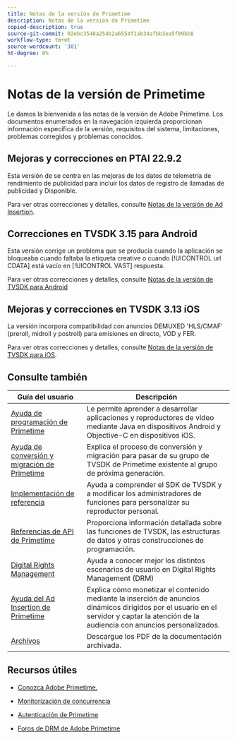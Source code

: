 ```yaml
---
title: Notas de la versión de Primetime
description: Notas de la versión de Primetime
copied-description: true
source-git-commit: 02ebc3548a254b2a6554f1ab34afbb3ea5f09bb8
workflow-type: tm+mt
source-wordcount: '301'
ht-degree: 0%

---
```


# Notas de la versión de Primetime

Le damos la bienvenida a las notas de la versión de Adobe Primetime. Los documentos enumerados en la navegación izquierda proporcionan información específica de la versión, requisitos del sistema, limitaciones, problemas corregidos y problemas conocidos.

## Mejoras y correcciones en PTAI 22.9.2

Esta versión de se centra en las mejoras de los datos de telemetría de rendimiento de publicidad para incluir los datos de registro de llamadas de publicidad y Disponible.

Para ver otras correcciones y detalles, consulte [Notas de la versión de Ad Insertion](/help/release-notes/ptai-22x-release-notes.md).

## Correcciones en TVSDK 3.15 para Android

Esta versión corrige un problema que se producía cuando la aplicación se bloqueaba cuando faltaba la etiqueta creative o cuando [!UICONTROL url CDATA] está vacío en [!UICONTROL VAST] respuesta.

Para ver otras correcciones y detalles, consulte [Notas de la versión de TVSDK para Android](/help/release-notes/tvsdk-3x-android.md)

## Mejoras y correcciones en TVSDK 3.13 iOS

La versión incorpora compatibilidad con anuncios DEMUXED &#39;HLS/CMAF&#39; (preroll, midroll y postroll) para emisiones en directo, VOD y FER.

Para ver otras correcciones y detalles, consulte [Notas de la versión de TVSDK para iOS](../release-notes/tvsdk-3x-ios.md).

## Consulte también

| Guía del usuario | Descripción |
|--- |--- |
| [Ayuda de programación de Primetime](/help/programming/home.md) | Le permite aprender a desarrollar aplicaciones y reproductores de vídeo mediante Java en dispositivos Android y Objective-C en dispositivos iOS. |
| [Ayuda de conversión y migración de Primetime](/help/migration-guides/home.md) | Explica el proceso de conversión y migración para pasar de su grupo de TVSDK de Primetime existente al grupo de próxima generación. |
| [Implementación de referencia](/help/android-reference-implementation/home.md) | Ayuda a comprender el SDK de TVSDK y a modificar los administradores de funciones para personalizar su reproductor personal. |
| [Referencias de API de Primetime](/help/reference/api-references.md) | Proporciona información detallada sobre las funciones de TVSDK, las estructuras de datos y otras construcciones de programación. |
| [Digital Rights Management](/help/digital-rights-management/home.md) | Ayuda a conocer mejor los distintos escenarios de usuario en Digital Rights Management (DRM) |
| [Ayuda del Ad Insertion de Primetime](/help/primetime-ad-insertion/home.md) | Explica cómo monetizar el contenido mediante la inserción de anuncios dinámicos dirigidos por el usuario en el servidor y captar la atención de la audiencia con anuncios personalizados. |
| [Archivos](https://helpx.adobe.com/primetime/archives.html) | Descargue los PDF de la documentación archivada. |

## Recursos útiles

* [Conozca Adobe Primetime.](https://www.adobe.com/in/marketing/primetime.html)

* [Monitorización de concurrencia](https://tve.helpdocsonline.com/concurrency-monitoring-introduction)

* [Autenticación de Primetime](https://tve.helpdocsonline.com/home)

* [Foros de DRM de Adobe Primetime](https://forums.adobe.com/community/adobe_access)

